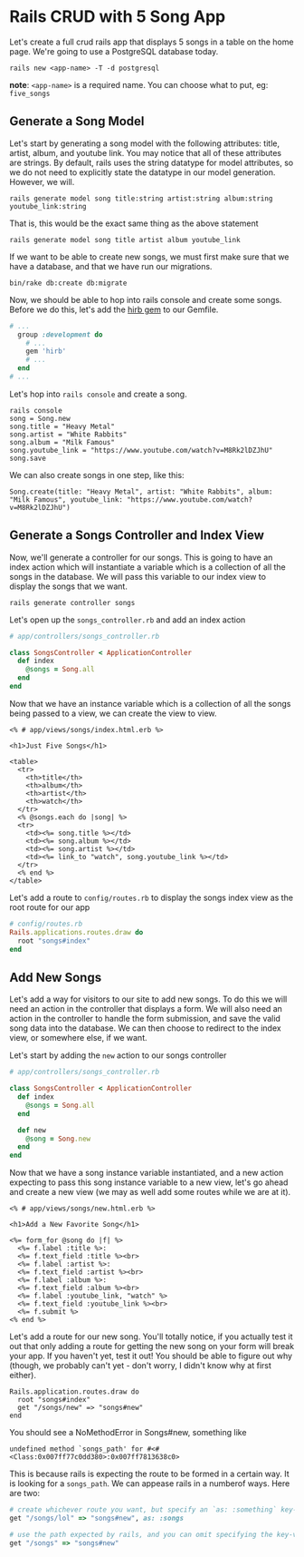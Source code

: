 # Rails CRUD with 5 Song App
Let's create a full crud rails app that displays 5 songs in a table on the home page. We're going to use a PostgreSQL database today.
```
rails new <app-name> -T -d postgresql
```
**note**: `<app-name>` is a required name. You can choose what to put, eg: `five_songs`

## Generate a Song Model
Let's start by generating a song model with the following attributes: title, artist, album, and youtube link. You may notice that all of these attributes are strings. By default, rails uses the string datatype for model attributes, so we do not need to explicitly state the datatype in our model generation. However, we will.  
```
rails generate model song title:string artist:string album:string youtube_link:string
```
That is, this would be the exact same thing as the above statement
```
rails generate model song title artist album youtube_link
```
If we want to be able to create new songs, we must first make sure that
we have a database, and that we have run our migrations.
```
bin/rake db:create db:migrate
```
Now, we should be able to hop into rails console and create some songs.
Before we do this, let's add the [hirb gem](https://github.com/cldwalker/hirb) to our Gemfile.
```ruby
# ...
  group :development do
    # ...
    gem 'hirb'
    # ...
  end
# ...
```
Let's hop into `rails console` and create a song.
```
rails console
song = Song.new
song.title = "Heavy Metal"
song.artist = "White Rabbits"
song.album = "Milk Famous"
song.youtube_link = "https://www.youtube.com/watch?v=M8Rk2lDZJhU"
song.save
```
We can also create songs in one step, like this:
```
Song.create(title: "Heavy Metal", artist: "White Rabbits", album: "Milk Famous", youtube_link: "https://www.youtube.com/watch?v=M8Rk2lDZJhU")
```
## Generate a Songs Controller and Index View
Now, we'll generate a controller for our songs. This is going to have an index action which will instantiate a variable which is a collection of all the songs in the database. We will pass this variable to our index view to display the songs that we want.
```
rails generate controller songs
```
Let's open up the `songs_controller.rb` and add an index action
```ruby
# app/controllers/songs_controller.rb

class SongsController < ApplicationController
  def index
    @songs = Song.all
  end
end
```
Now that we have an instance variable which is a collection of all the songs being passed to a view, we can create the view to view.
```erb
<% # app/views/songs/index.html.erb %>

<h1>Just Five Songs</h1>

<table>
  <tr>
    <th>title</th>
    <th>album</th>
    <th>artist</th>
    <th>watch</th>
  </tr>
  <% @songs.each do |song| %>
  <tr>
    <td><%= song.title %></td>
    <td><%= song.album %></td>
    <td><%= song.artist %></td>
    <td><%= link_to "watch", song.youtube_link %></td>
  </tr>
  <% end %>
</table>
```
Let's add a route to `config/routes.rb` to display the songs index view as the root route for our app
```ruby
# config/routes.rb
Rails.applications.routes.draw do
  root "songs#index"
end
```
## Add New Songs
Let's add a way for visitors to our site to add new songs. To do this we will need an action in the controller that displays a form. We will also need an action in the controller to handle the form submission, and save the valid song data into the database. We can then choose to redirect to the index view, or somewhere else, if we want.  
  
Let's start by adding the `new` action to our songs controller
```ruby
# app/controllers/songs_controller.rb

class SongsController < ApplicationController
  def index
    @songs = Song.all
  end

  def new
    @song = Song.new
  end
end
```
Now that we have a song instance variable instantiated, and a new action expecting to pass this song instance variable to a new view, let's go ahead and create a new view (we may as well add some routes while we are at it).  
```erb
<% # app/views/songs/new.html.erb %>

<h1>Add a New Favorite Song</h1>

<%= form_for @song do |f| %>
  <%= f.label :title %>: 
  <%= f.text_field :title %><br>
  <%= f.label :artist %>: 
  <%= f.text_field :artist %><br>
  <%= f.label :album %>: 
  <%= f.text_field :album %><br>
  <%= f.label :youtube_link, "watch" %>
  <%= f.text_field :youtube_link %><br>
  <%= f.submit %>
<% end %>
```
Let's add a route for our new song. You'll totally notice, if you actually test it out that only adding a route for getting the new song on your form will break your app. If you haven't yet, test it out! You should be able to figure out why (though, we probably can't yet - don't worry, I didn't know why at first either).
```
Rails.application.routes.draw do
  root "songs#index"
  get "/songs/new" => "songs#new"
end
```
You should see a NoMethodError in Songs#new, something like
```
undefined method `songs_path' for #<#<Class:0x007ff77c0dd380>:0x007ff7813638c0>
```
This is because rails is expecting the route to be formed in a certain way. It is looking for a `songs_path`. We can appease rails in a numberof ways. Here are two:
```ruby
# create whichever route you want, but specify an `as: :something` key-value pair
get "/songs/lol" => "songs#new", as: :songs

# use the path expected by rails, and you can omit specifying the key-value pair.
get "/songs" => "songs#new"
```
